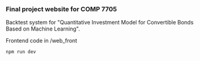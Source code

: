 ### Final project website for COMP 7705

Backtest system for "Quantitative Investment Model for Convertible Bonds Based on Machine Learning".

Frontend code in /web_front

```
npm run dev 
```
